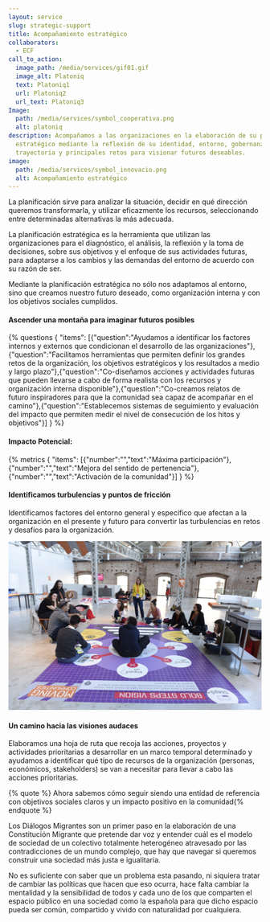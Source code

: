 ```yaml
---
layout: service
slug: strategic-support
title: Acompañamiento estratégico
collaborators:
  - ECF
call_to_action:
  image_path: /media/services/gif01.gif
  image_alt: Platoniq
  text: Platoniq1
  url: Platoniq2
  url_text: Platoniq3
Image:
  path: /media/services/symbol_cooperativa.png
  alt: platoniq
description: Acompañamos a las organizaciones en la elaboración de su plan
  estratégico mediante la reflexión de su identidad, entorno, gobernanza,
  trayectoria y principales retos para visionar futuros deseables.
image:
  path: /media/services/symbol_innovacio.png
  alt: Acompañamiento estratégico
---
```

La planificación sirve para analizar la situación, decidir en qué dirección queremos transformarla, y utilizar eficazmente los recursos, seleccionando entre determinadas alternativas la más adecuada.

La planificación estratégica es la herramienta que utilizan las organizaciones para el diagnóstico, el análisis, la reflexión y la toma de decisiones, sobre sus objetivos y el enfoque de sus actividades futuras, para adaptarse a los cambios y las demandas del entorno de acuerdo con su razón de ser.

Mediante la planificación estratégica no sólo nos adaptamos al entorno, sino que creamos nuestro futuro deseado, como organización interna y con los objetivos sociales cumplidos.

#### Ascender una montaña para imaginar futuros posibles

{% questions { "items": [{"question":"Ayudamos a identificar los factores internos y externos que condicionan el desarrollo de las organizaciones"},{"question":"Facilitamos herramientas que permiten definir los grandes retos de la organización, los objetivos estratégicos y los resultados a medio y largo plazo"},{"question":"Co-diseñamos acciones y actividades futuras que pueden llevarse a cabo de forma realista con los recursos y organización interna disponible"},{"question":"Co-creamos relatos de futuro inspiradores para que la comunidad sea capaz de acompañar en el camino"},{"question":"Establecemos sistemas de seguimiento y evaluación del impacto que permiten medir el nivel de consecución de los hitos y objetivos"}] } %}

#### Impacto Potencial:

{% metrics { "items": [{"number":"","text":"Máxima participación"},{"number":"","text":"Mejora del sentido de pertenencia"},{"number":"","text":"Activación de la comunidad"}] } %}

#### Identificamos turbulencias y puntos de fricción

Identificamos factores del entorno general y específico que afectan a la organización en el presente y futuro para convertir las turbulencias en retos y desafíos para la organización.

![Bold visions en Idea Camp](/media/idea_camp_2017_ii_0023.jpg "Bold Visions en Idea Camp")

#### Un camino hacia las visiones audaces

Elaboramos una hoja de ruta que recoja las acciones, proyectos y actividades prioritarias a desarrollar en un marco temporal determinado y ayudamos a identificar qué tipo de recursos de la organización (personas, económicos, stakeholders) se van a necesitar para llevar a cabo las acciones prioritarias.

{% quote %} Ahora sabemos cómo seguir siendo una entidad de referencia con objetivos sociales claros y un impacto positivo en la comunidad{% endquote %}

Los Diálogos Migrantes son un primer paso en la elaboración de una Constitución Migrante que pretende dar voz y entender cuál es el modelo de sociedad de un colectivo totalmente heterogéneo atravesado por las contradicciones de un mundo complejo, que hay que navegar si queremos construir una sociedad más justa e igualitaria.

No es suficiente con saber que un problema esta pasando, ni siquiera tratar de cambiar las políticas que hacen que eso ocurra, hace falta cambiar la mentalidad y la sensibilidad de todos y cada uno de los que comparten el espacio público en una sociedad como la española para que dicho espacio pueda ser común, compartido y vivido con naturalidad por cualquiera.
